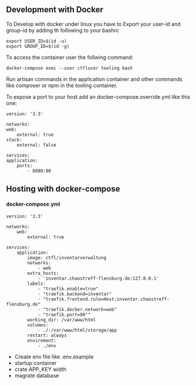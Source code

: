 ## Development with Docker
To Develop with docker under linux you have to Export your user-id and group-id by adding th following to your bashrc

    export USER_ID=$(id -u)
    export GROUP_ID=$(id -g)

To access the container user the follwing command:

    docker-compose exec --user ctfluser tooling bash

Run artisan commands in the application container and other commands like composer or npm in the tooling container.

To expose a port to your host add an docker-compose.override.yml like this one:

    version: '3.3'

    networks:
    web:
        external: true
    stack:
        external: false

    services:
    application:
        ports:
            - 8080:80

## Hosting with docker-compose

#### docker-compose.yml

    version: '3.3'

    networks:
        web:
            external: true

    services:
        application:
            image: ctfl/inventarverwaltung
            networks:
                - web
            extra_hosts:
                - 'inventar.chaostreff-flensburg.de:127.0.0.1'
            labels:
                - "traefik.enable=true"
                - "traefik.backend=inventar"
                - "traefik.frontend.rule=Host:inventar.chaostreff-flensburg.de"
                - "traefik.docker.network=web"
                - "traefik.port=80""
            working_dir: /var/www/html
            volumes:
                - ./:/var/www/html/storage/app
            restart: always
            enviroment:
                - ./env


- Create env file like .env.example
- startup container
- crate APP_KEY width
- magrate database
